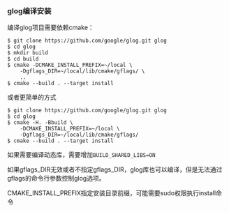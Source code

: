 ### glog编译安装

编译glog项目需要依赖cmake：


```
$ git clone https://github.com/google/glog.git glog
$ cd glog
$ mkdir build
$ cd build
$ cmake -DCMAKE_INSTALL_PREFIX=~/local \
    -Dgflags_DIR=~/local/lib/cmake/gflags/ \
    ..
$ cmake --build . --target install
```

或者更简单的方式

```
$ git clone https://github.com/google/glog.git glog
$ cd glog
$ cmake -H. -Bbuild \
    -DCMAKE_INSTALL_PREFIX=~/local \
    -Dgflags_DIR=~/local/lib/cmake/gflags/
$ cmake --build . --target install
```

如果需要编译动态库，需要增加`BUILD_SHARED_LIBS=ON`

如果gflags_DIR无效或者不指定gflags_DIR，glog库也可以编译，但是无法通过gflags的命令行参数控制glog选项。

CMAKE_INSTALL_PREFIX指定安装目录前缀，可能需要sudo权限执行install命令

